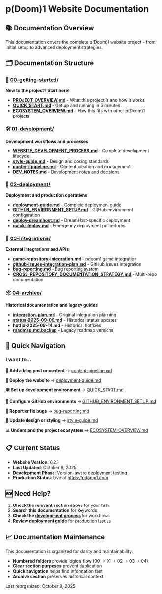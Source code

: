 # p(Doom)1 Website Documentation

## 📚 Documentation Overview

This documentation covers the complete p(Doom)1 website project - from initial setup to advanced deployment strategies.

## 🗂️ Documentation Structure

### 📖 [00-getting-started/](./00-getting-started/)
**New to the project? Start here!**
- **[PROJECT_OVERVIEW.md](./00-getting-started/PROJECT_OVERVIEW.md)** - What this project is and how it works
- **[QUICK_START.md](./00-getting-started/QUICK_START.md)** - Get up and running in 5 minutes
- **[ECOSYSTEM_OVERVIEW.md](./00-getting-started/ECOSYSTEM_OVERVIEW.md)** - How this fits with other p(Doom)1 projects

### 🛠️ [01-development/](./01-development/)
**Development workflows and processes**
- **[WEBSITE_DEVELOPMENT_PROCESS.md](./01-development/WEBSITE_DEVELOPMENT_PROCESS.md)** - Complete development lifecycle
- **[style-guide.md](./01-development/style-guide.md)** - Design and coding standards
- **[content-pipeline.md](./01-development/content-pipeline.md)** - Content creation and management
- **[DEV_NOTES.md](./01-development/DEV_NOTES.md)** - Development notes and decisions

### 🚀 [02-deployment/](./02-deployment/)
**Deployment and production operations**
- **[deployment-guide.md](./02-deployment/deployment-guide.md)** - Complete deployment guide
- **[GITHUB_ENVIRONMENT_SETUP.md](./02-deployment/GITHUB_ENVIRONMENT_SETUP.md)** - GitHub environment configuration
- **[deploy-dreamhost.md](./02-deployment/deploy-dreamhost.md)** - DreamHost-specific deployment
- **[quick-deploy.md](./02-deployment/quick-deploy.md)** - Emergency deployment procedures

### 🔗 [03-integrations/](./03-integrations/)
**External integrations and APIs**
- **[game-repository-integration.md](./03-integrations/game-repository-integration.md)** - pdoom1 game integration
- **[github-issues-integration-plan.md](./03-integrations/github-issues-integration-plan.md)** - GitHub issues integration
- **[bug-reporting.md](./03-integrations/bug-reporting.md)** - Bug reporting system
- **[CROSS_REPOSITORY_DOCUMENTATION_STRATEGY.md](./03-integrations/CROSS_REPOSITORY_DOCUMENTATION_STRATEGY.md)** - Multi-repo documentation

### 📦 [04-archive/](./04-archive/)
**Historical documentation and legacy guides**
- **[integration-plan.md](./04-archive/integration-plan.md)** - Original integration planning
- **[status-2025-09-09.md](./04-archive/status-2025-09-09.md)** - Historical status updates
- **[hotfix-2025-09-14.md](./04-archive/hotfix-2025-09-14.md)** - Historical hotfixes
- **[roadmap.md.backup](./04-archive/roadmap.md.backup)** - Legacy roadmap versions

## 🚀 Quick Navigation

### **I want to...**

**📝 Add a blog post or content**
→ [content-pipeline.md](./01-development/content-pipeline.md)

**🚀 Deploy the website**
→ [deployment-guide.md](./02-deployment/deployment-guide.md)

**🛠️ Set up development environment**
→ [QUICK_START.md](./00-getting-started/QUICK_START.md)

**🔧 Configure GitHub environments**
→ [GITHUB_ENVIRONMENT_SETUP.md](./02-deployment/GITHUB_ENVIRONMENT_SETUP.md)

**🐛 Report or fix bugs**
→ [bug-reporting.md](./03-integrations/bug-reporting.md)

**🎨 Update design or styling**
→ [style-guide.md](./01-development/style-guide.md)

**📊 Understand the project ecosystem**
→ [ECOSYSTEM_OVERVIEW.md](./00-getting-started/ECOSYSTEM_OVERVIEW.md)

## 📋 Current Status

- **Website Version**: 0.2.1
- **Last Updated**: October 9, 2025
- **Development Phase**: Version-aware deployment testing
- **Production Status**: Live at https://pdoom1.com

## 🆘 Need Help?

1. **Check the relevant section above** for your task
2. **Search this documentation** for keywords
3. **Check the [development process](./01-development/WEBSITE_DEVELOPMENT_PROCESS.md)** for workflows
4. **Review [deployment guide](./02-deployment/deployment-guide.md)** for production issues

## 📈 Documentation Maintenance

This documentation is organized for clarity and maintainability:

- **Numbered folders** provide logical flow (00 → 01 → 02 → 03 → 04)
- **Clear section purposes** prevent duplication
- **Quick navigation** helps find information fast
- **Archive section** preserves historical context

Last reorganized: October 9, 2025